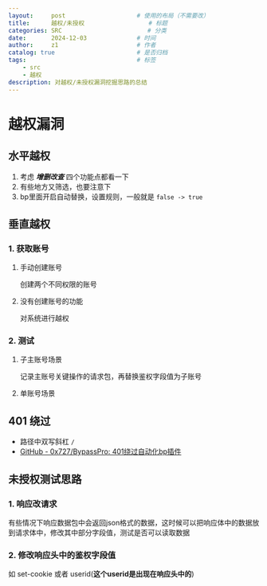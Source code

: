 ```yaml
---
layout:     post   				    # 使用的布局（不需要改）
title:      越权/未授权 				    # 标题 
categories: SRC                        # 分类
date:       2024-12-03 				# 时间
author:     z1 						# 作者
catalog: true 						# 是否归档
tags:								# 标签
    - src
    - 越权
description: 对越权/未授权漏洞挖掘思路的总结
---
```

# 越权漏洞

## 水平越权

1. 考虑 ***增删改查*** 四个功能点都看一下
2. 有些地方又筛选，也要注意下
3. bp里面开启自动替换，设置规则，一般就是 `false -> true`

## 垂直越权

### 1. 获取账号

1. 手动创建账号

   创建两个不同权限的账号

2. 没有创建账号的功能

   对系统进行越权

### 2. 测试

1. 子主账号场景

   记录主账号关键操作的请求包，再替换鉴权字段值为子账号

2. 单账号场景

## 401 绕过

- 路径中双写斜杠 `/` 
- [GitHub - 0x727/BypassPro: 401绕过自动化bp插件](https://github.com/0x727/BypassPro)

## 未授权测试思路

### 1. 响应改请求

有些情况下响应数据包中会返回json格式的数据，这时候可以把响应体中的数据放到请求体中，修改其中部分字段值，测试是否可以读取数据

### 2. 修改响应头中的鉴权字段值

如 set-cookie 或者 userid(**这个userid是出现在响应头中的**)

